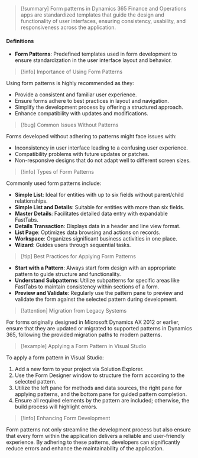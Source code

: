>[!summary]
>Form patterns in Dynamics 365 Finance and Operations apps are standardized templates that guide the design and functionality of user interfaces, ensuring consistency, usability, and responsiveness across the application.

#### Definitions
- **Form Patterns**: Predefined templates used in form development to ensure standardization in the user interface layout and behavior.

>[!info] Importance of Using Form Patterns

Using form patterns is highly recommended as they:
- Provide a consistent and familiar user experience.
- Ensure forms adhere to best practices in layout and navigation.
- Simplify the development process by offering a structured approach.
- Enhance compatibility with updates and modifications.

>[!bug] Common Issues Without Patterns

Forms developed without adhering to patterns might face issues with:
- Inconsistency in user interface leading to a confusing user experience.
- Compatibility problems with future updates or patches.
- Non-responsive designs that do not adapt well to different screen sizes.

>[!info] Types of Form Patterns

Commonly used form patterns include:
- **Simple List**: Ideal for entities with up to six fields without parent/child relationships.
- **Simple List and Details**: Suitable for entities with more than six fields.
- **Master Details**: Facilitates detailed data entry with expandable FastTabs.
- **Details Transaction**: Displays data in a header and line view format.
- **List Page**: Optimizes data browsing and actions on records.
- **Workspace**: Organizes significant business activities in one place.
- **Wizard**: Guides users through sequential tasks.

>[!tip] Best Practices for Applying Form Patterns

- **Start with a Pattern**: Always start form design with an appropriate pattern to guide structure and functionality.
- **Understand Subpatterns**: Utilize subpatterns for specific areas like FastTabs to maintain consistency within sections of a form.
- **Preview and Validate**: Regularly use the pattern pane to preview and validate the form against the selected pattern during development.

>[!attention] Migration from Legacy Systems

For forms originally designed in Microsoft Dynamics AX 2012 or earlier, ensure that they are updated or migrated to supported patterns in Dynamics 365, following the provided migration paths to modern patterns.

>[!example] Applying a Form Pattern in Visual Studio

To apply a form pattern in Visual Studio:
1. Add a new form to your project via Solution Explorer.
2. Use the Form Designer window to structure the form according to the selected pattern.
3. Utilize the left pane for methods and data sources, the right pane for applying patterns, and the bottom pane for guided pattern completion.
4. Ensure all required elements by the pattern are included; otherwise, the build process will highlight errors.

>[!info] Enhancing Form Development

Form patterns not only streamline the development process but also ensure that every form within the application delivers a reliable and user-friendly experience. By adhering to these patterns, developers can significantly reduce errors and enhance the maintainability of the application.